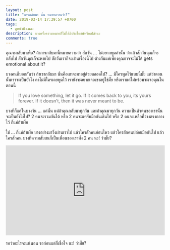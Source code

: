 ```yaml
---
layout: post
title: "การกลับมา นั้น หมายความว่า?"
date: 2019-03-14 17:39:57 +0700
tags:
  - ดูหนังฟังเพลง
description: บางครั้งความหมายก็ไม่ได้มีประโยชน์หรือเปล่านะ
comments: true
---
```

คุณจะกลับมาเพื่อ? ถ้าการกลับมานี้หมายความว่า สักวัน ... ไม่อยากพูดคำนั้น ว่าแล้วสักวันคุณก็จะกลับไป สักวันคุณก็จะหายไป สักวันเราก็จะผ่านเรื่องนี้ไป ต่างกันแค่เพียงคุณอาจจะไม่ได้ gets emotional about it?

บางคนก็บอกกันว่า ถ้าเขากลับมา นั่นคือเขาจะมาอยู่ด้วยตลอดไป? ... มีใครพูดไว้แบบนี้มั๊ย แต่ว่าตอนนั้นเราจะเป็นยังไง คงไม่มีใครเคยพูดไว้ เรายังจะอยากเจอเขาอยู่ใช่มั๊ย หรือเราแค่ไม่พร้อมจะเจอคุณในตอนนี้

> If you love something, let it go. If it comes back to you, its yours forever. If it doesn’t, then it was never meant to be.

บางทีก็แค่ในบางวัน ... แค่นั้น แต่ถ้าคุณกลับมาทุกวัน และถ้าคุณมาทุกวัน ความเป็นตัวตนของเรานั้นจะเป็นยังไงไป? 2 คนจะรวมกันได้ หรือ 2 คนจะแค่จับมือกันเดินไป หรือ 2 คนจะเหลือที่ว่างตรงกลางไว้ ก็แค่ถ้าเผื่อ

ใช่ ... ก็แค่ถ้าเผื่อ บางอย่างมาวิ่งผ่านเราไป แล้วใครสักคนอ่อนไหว แล้วใครสักคนปล่อยมือกันไป แล้วใครสักคน บางทีความสับสนก็เป็นเพื่อนของเราทั้ง 2 คน นะ! ว่ามั๊ย?

<div style="position:relative;width:100%;height:0;padding-bottom:56.25%;">
<iframe style="width:100%;height:100%;position:absolute;top:0;left:0;" src="https://www.youtube.com/embed/DviID8Ni7Ns" frameborder="0" allow="autoplay; encrypted-media" allowfullscreen>
</iframe>
</div>
<br />รอว่าอะไรจะแน่นอน <i class="fa fa-heart" style="color:#C38FD6"></i> รอก่อนแต่ก็เชื่อใจ นะ! ว่ามั๊ย?
